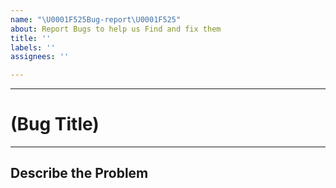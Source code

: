 ```yaml
---
name: "\U0001F525Bug-report\U0001F525"
about: Report Bugs to help us Find and fix them
title: ''
labels: ''
assignees: ''

---
```


***
# (Bug Title)
***
## Describe the Problem
